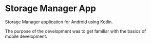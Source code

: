 # Storage Manager App

Storage Manager application for Android using Kotlin.

The purpose of the development was to get familiar with the basics of mobile development.
